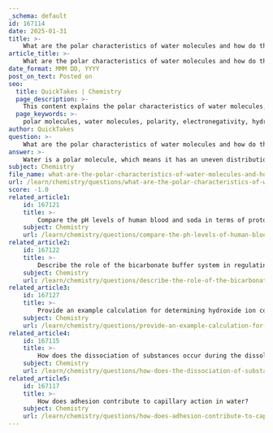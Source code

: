 ```yaml
---
_schema: default
id: 167114
date: 2025-01-31
title: >-
    What are the polar characteristics of water molecules and how do they interact with ions?
article_title: >-
    What are the polar characteristics of water molecules and how do they interact with ions?
date_format: MMM DD, YYYY
post_on_text: Posted on
seo:
  title: QuickTakes | Chemistry
  page_description: >-
    This content explains the polar characteristics of water molecules, their uneven charge distribution, and how water interacts with ions, particularly in the dissolution of ionic compounds like sodium chloride.
  page_keywords: >-
    polar molecules, water molecules, polarity, electronegativity, hydrogen bonding, ions, sodium chloride, dissociation, solvation, universal solvent, ionic compounds, solvent properties, interaction with ions
author: QuickTakes
question: >-
    What are the polar characteristics of water molecules and how do they interact with ions?
answer: >-
    Water is a polar molecule, which means it has an uneven distribution of electrical charge. This polarity arises from the differences in electronegativity between the oxygen and hydrogen atoms in the water molecule (H₂O). The oxygen atom is more electronegative than the hydrogen atoms, resulting in a partial negative charge on the oxygen and partial positive charges on the hydrogen atoms. This characteristic allows water to form hydrogen bonds with other polar molecules and ions.\n\n### Interaction with Ions\n\nWhen ionic compounds, such as sodium chloride (NaCl), are introduced to water, the polar nature of water facilitates the dissolution of these compounds. The interaction occurs as follows:\n\n1. **Dissociation of Ions**: In solid NaCl, sodium (Na⁺) and chloride (Cl⁻) ions are held together by strong ionic bonds. When NaCl is added to water, the polar water molecules interact with the ions.\n   \n2. **Surrounding Ions**: The positive sodium ions are surrounded by water molecules with their negatively charged oxygen atoms facing the sodium ions. Conversely, the negative chloride ions are surrounded by water molecules with their positively charged hydrogen atoms facing the chloride ions.\n\n3. **Separation and Dispersion**: This interaction effectively separates the Na⁺ and Cl⁻ ions from each other, allowing them to disperse throughout the solution. The ability of water to solvate these ions is a key reason why it is often referred to as the "universal solvent."\n\n### Summary of Polar Characteristics\n\n- **Polarity**: Water molecules have a partial negative charge on the oxygen atom and partial positive charges on the hydrogen atoms.\n- **Hydrogen Bonding**: The polarity allows water to form hydrogen bonds, contributing to its unique properties such as high surface tension and specific heat capacity.\n- **Solvent Properties**: Water is an excellent solvent for ionic and polar substances due to its ability to interact with and stabilize ions and polar molecules.\n\nIn conclusion, the polar characteristics of water molecules enable them to effectively interact with ions, facilitating the dissolution of ionic compounds and contributing to water's role as a vital solvent in biological and chemical processes.
subject: Chemistry
file_name: what-are-the-polar-characteristics-of-water-molecules-and-how-do-they-interact-with-ions.md
url: /learn/chemistry/questions/what-are-the-polar-characteristics-of-water-molecules-and-how-do-they-interact-with-ions
score: -1.0
related_article1:
    id: 167121
    title: >-
        Compare the pH levels of human blood and soda in terms of proton concentration.
    subject: Chemistry
    url: /learn/chemistry/questions/compare-the-ph-levels-of-human-blood-and-soda-in-terms-of-proton-concentration
related_article2:
    id: 167122
    title: >-
        Describe the role of the bicarbonate buffer system in regulating blood pH.
    subject: Chemistry
    url: /learn/chemistry/questions/describe-the-role-of-the-bicarbonate-buffer-system-in-regulating-blood-ph
related_article3:
    id: 167127
    title: >-
        Provide an example calculation for determining hydroxide ion concentration from pH.
    subject: Chemistry
    url: /learn/chemistry/questions/provide-an-example-calculation-for-determining-hydroxide-ion-concentration-from-ph
related_article4:
    id: 167115
    title: >-
        How does the dissociation of substances occur during the dissolution process in water?
    subject: Chemistry
    url: /learn/chemistry/questions/how-does-the-dissociation-of-substances-occur-during-the-dissolution-process-in-water
related_article5:
    id: 167117
    title: >-
        How does adhesion contribute to capillary action in water?
    subject: Chemistry
    url: /learn/chemistry/questions/how-does-adhesion-contribute-to-capillary-action-in-water
---
```


&nbsp;